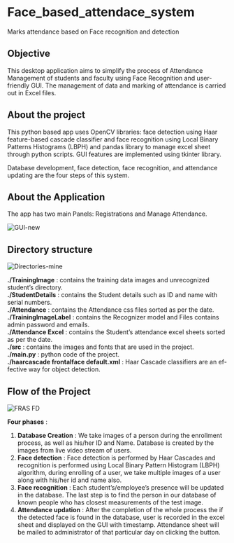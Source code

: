 # Face_based_attendace_system
Marks attendance based on Face recognition and detection

## Objective
This desktop application aims to simplify the process of Attendance Management of students and faculty using Face Recognition and user-friendly GUI. The management of data and marking of attendance is carried out in Excel files.

## About the project
This python based app uses OpenCV libraries: face detection using Haar feature-based cascade classifier and face recognition using Local Binary Patterns Histograms (LBPH) and pandas library to manage excel sheet through python scripts. GUI features are implemented using tkinter library.

Database development, face detection, face recognition, and attendance updating are the four steps of this system.

## About the Application
The app has two main Panels: Registrations and Manage Attendance.

![GUI-new](https://user-images.githubusercontent.com/41962976/130661445-b0c850ff-1983-4fcb-9947-23dbf98c9a96.png)

## Directory structure

![Directories-mine](https://user-images.githubusercontent.com/41962976/130661649-0128a914-654f-48e3-bb15-f27de1dd17b5.png)

 **./TrainingImage**                      :       contains the training data images and unrecognized student’s directory.  
**./StudentDetails**                      :       contains the Student details such as ID and name with serial numbers.  
**./Attendance**                          :       contains the Attendance css files sorted as per the date.   
**./TrainingImageLabel**                  :       contains the Recognizer model and Files contains admin password and emails.  
**./Attendance Excel**                    :       contains the Student’s attendance excel sheets sorted as per the date.  
**./src**                                 :       contains the images and fonts that are used in the project.  
**./main.py**                             :       python code of the project.  
**./haarcascade frontalface default.xml** :       Haar Cascade classifiers are an ef- fective way for object detection.  

## Flow of the Project

![FRAS FD](https://user-images.githubusercontent.com/41962976/130662207-ac1aa2c6-2fd7-45cf-b427-46b504be84ad.jpg)

**Four phases** :  
  
1. **Database Creation** : We take images of a person during the enrollment process, as well as his/her ID and Name. Database is created by the images from live video stream of users.  
1. **Face detection** : Face detection is performed by Haar Cascades and recognition is performed using Local Binary Pattern Histogram (LBPH) algorithm, during enrolling of a user, we  take multiple images of a user along with his/her id and name also.   
1. **Face recognition** : Each student’s/employee’s presence will be updated in the database. The last step is to find the person in our database of known people who has closest measurements of the test image.  
1. **Attendance updation** : After the completion of the whole process the if the detected face is found in the database, user is recorded in the excel sheet and displayed on the GUI with timestamp. Attendance sheet will be mailed to administrator of that particular day on clicking the button.  
